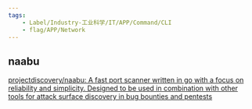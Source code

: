 ```yaml
---
tags:
    - Label/Industry-工业科学/IT/APP/Command/CLI
    - flag/APP/Network
---
```


## naabu

[projectdiscovery/naabu: A fast port scanner written in go with a focus on reliability and simplicity. Designed to be used in combination with other tools for attack surface discovery in bug bounties and pentests](https://github.com/projectdiscovery/naabu)